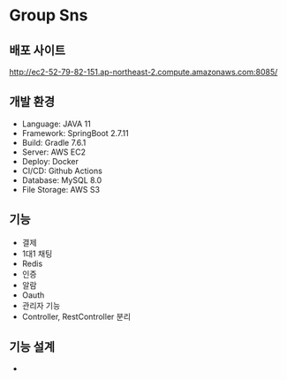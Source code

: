 # Group Sns

## 배포 사이트

http://ec2-52-79-82-151.ap-northeast-2.compute.amazonaws.com:8085/

## 개발 환경

- Language: JAVA 11
- Framework: SpringBoot 2.7.11
- Build: Gradle 7.6.1
- Server: AWS EC2
- Deploy: Docker
- CI/CD: Github Actions
- Database: MySQL 8.0
- File Storage: AWS S3

## 기능

- 결제
- 1대1 채팅
- Redis
- 인증
- 알람
- Oauth
- 관리자 기능
- Controller, RestController 분리

## 기능 설계

- 